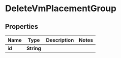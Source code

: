 

# DeleteVmPlacementGroup


## Properties

Name | Type | Description | Notes
------------ | ------------- | ------------- | -------------
**id** | **String** |  | 



